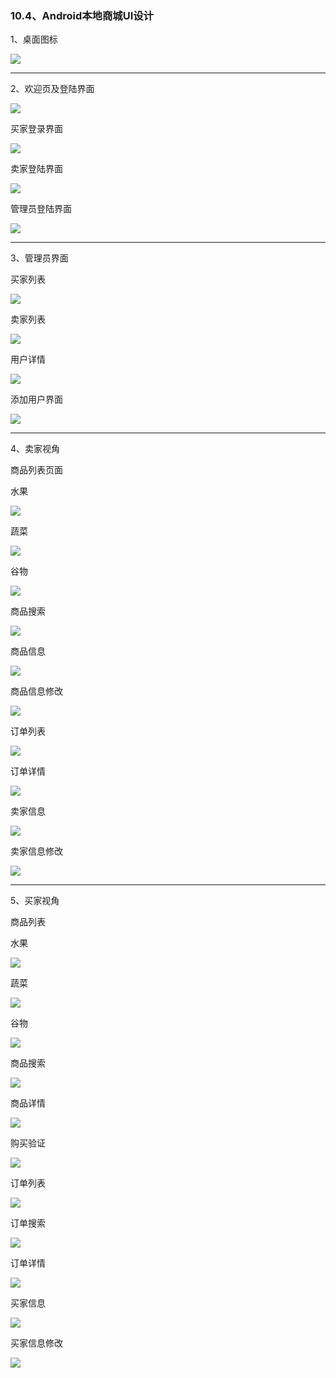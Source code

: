 ### 10.4、Android本地商城UI设计

1、桌面图标

![](image/10.5.0.png)

***

2、欢迎页及登陆界面

![](image/10.5.1.png)



买家登录界面

![](image/10.5.2.png)



卖家登陆界面

![](image/10.5.3.png)



管理员登陆界面

![](image/10.5.4.png)



***

3、管理员界面

买家列表

![](image/10.5.5.png)



卖家列表

![](image/10.5.6.png)



用户详情

![](image/10.5.7.png)



添加用户界面

![](image/10.5.8.png)

***

4、卖家视角

商品列表页面

水果

![](image/10.5.9.png)



蔬菜

![](image/10.5.10.png)



谷物

![](image/10.5.11.png)



商品搜索

![](image/10.5.12.png)



商品信息

![](image/10.5.13.png)



商品信息修改

![](image/10.5.14.png)



订单列表

![](image/10.5.15.png)



订单详情

![](image/10.5.16.png)



卖家信息

![](image/10.5.17.png)



卖家信息修改

![](image/10.5.18.png)

***

5、买家视角

商品列表

水果

![](image/10.5.19.png)



蔬菜

![](image/10.5.20.png)



谷物

![](image/10.5.21.png)



商品搜索

![](image/10.5.22.png)



商品详情

![](image/10.5.23.png)



购买验证

![](image/10.5.24.png)



订单列表

![](image/10.5.25.png)



订单搜索

![](image/10.5.26.png)



订单详情

![](image/10.5.27.png)



买家信息

![](image/10.5.28.png)



买家信息修改

![](image/10.5.29.png)









































